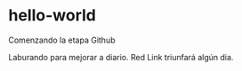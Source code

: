# hello-world
Comenzando la etapa Github

Laburando para mejorar a diario. Red Link triunfará algún dia.
